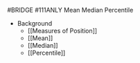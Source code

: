 #BRIDGE #111ANLY 
Mean
Median
Percentile

* Background
	* [[Measures of Position]]
	* [[Mean]]
	* [[Median]]
	* [[Percentile]]